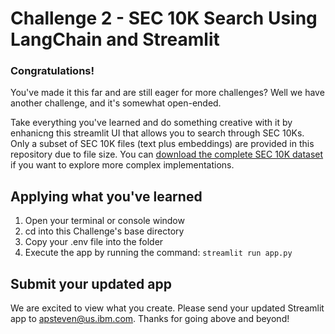 # Challenge 2 - SEC 10K Search Using LangChain and Streamlit 

### Congratulations!
You've made it this far and are still eager for more challenges?  Well we have another challenge, and it's somewhat open-ended.

Take everything you've learned and do something creative with it by enhanicng this streamlit UI that allows you to search through SEC 10Ks.  Only a subset of SEC 10K files (text plus embeddings) are provided in this repository due to file size. You can [download the complete SEC 10K dataset]() if you want to explore more complex implementations.

## Applying what you've learned
1. Open your terminal or console window
2. cd into this Challenge's base directory
3. Copy your .env file into the folder
4. Execute the app by running the command: `streamlit run app.py`

## Submit your updated app
We are excited to view what you create.  Please send your updated Streamlit app to apsteven@us.ibm.com.  Thanks for going above and beyond!
